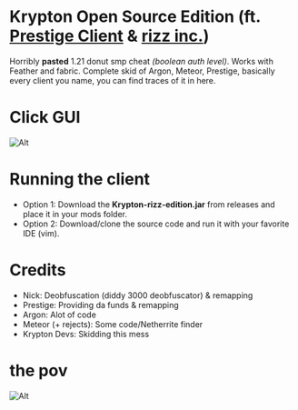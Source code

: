 # Krypton Open Source Edition (ft. [Prestige Client](https://prestigeclient.vip/) & [rizz inc.](https://discord.gg/HQVGRr6J))

Horribly **pasted** 1.21 donut smp cheat _(boolean auth level)_. Works with Feather and fabric. Complete skid of Argon, Meteor, Prestige, basically every client you name, you can find traces of it in here.

# Click GUI
![Alt](https://cdn.discordapp.com/attachments/1279547478160707605/1379982731370565682/2025-06-05_02.38.26.png?ex=68423891&is=6840e711&hm=a18685faf23ee32982018497bbd9e66114211e565ce2dac7a9f3fb8326458883)

# Running the client
- Option 1: Download the **Krypton-rizz-edition.jar** from releases and place it in your mods folder.
- Option 2: Download/clone the source code and run it with your favorite IDE (vim).

# Credits
- Nick: Deobfuscation (diddy 3000 deobfuscator) & remapping
- Prestige: Providing da funds & remapping
- Argon: Alot of code
- Meteor (+ rejects): Some code/Netherrite finder
- Krypton Devs: Skidding this mess

# the pov
![Alt](https://cdn.discordapp.com/attachments/1279547478160707605/1379984193043300403/image.png?ex=684239ee&is=6840e86e&hm=c5bd1db4a2aef0f8cabca27cce07dfc7c56cef11c8b688325d4d30fe6d065607&)
